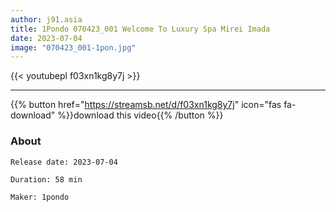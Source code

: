 ```yaml
---
author: j91.asia
title: 1Pondo 070423_001 Welcome To Luxury Spa Mirei Imada
date: 2023-07-04
image: "070423_001-1pon.jpg"
---
```



{{< youtubepl f03xn1kg8y7j >}}
___

{{% button href="https://streamsb.net/d/f03xn1kg8y7j" icon="fas fa-download" %}}download this video{{% /button %}}
### About

`Release date: 2023-07-04`

`Duration: 58 min`

`Maker:	1pondo`
